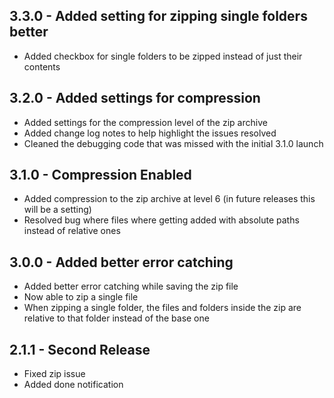 ## 3.3.0 - Added setting for zipping single folders better
* Added checkbox for single folders to be zipped instead of just their contents

## 3.2.0 - Added settings for compression
* Added settings for the compression level of the zip archive
* Added change log notes to help highlight the issues resolved
* Cleaned the debugging code that was missed with the initial 3.1.0 launch

## 3.1.0 - Compression Enabled
* Added compression to the zip archive at level 6 (in future releases this will be a setting)
* Resolved bug where files where getting added with absolute paths instead of relative ones

## 3.0.0 - Added better error catching
* Added better error catching while saving the zip file
* Now able to zip a single file
* When zipping a single folder, the files and folders inside the zip are relative to that folder instead of the base one

## 2.1.1 - Second Release
* Fixed zip issue
* Added done notification

